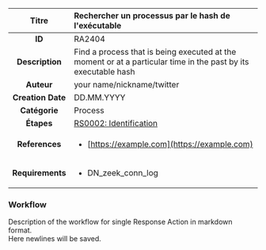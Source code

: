 | Titre                       | Rechercher un processus par le hash de l'exécutable         |
|:---------------------------:|:--------------------|
| **ID**                      | RA2404            |
| **Description**             | Find a process that is being executed at the moment or at a particular time in the past by its executable hash   |
| **Auteur**                  | your name/nickname/twitter        |
| **Creation Date**           | DD.MM.YYYY |
| **Catégorie**                | Process      |
| **Étapes**                   |[RS0002: Identification](../Response_Stages/RS0002.md)| 
| **References** |<ul><li>[https://example.com](https://example.com)</li></ul>|
| **Requirements** |<ul><li>DN_zeek_conn_log</li></ul>|

### Workflow

Description of the workflow for single Response Action in markdown format.  
Here newlines will be saved.
